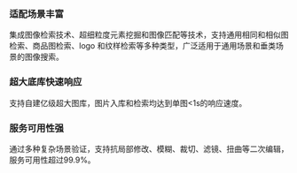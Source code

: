 ### 适配场景丰富

集成图像检索技术、超细粒度元素挖掘和图像匹配等技术，支持通用相同和相似图检索、商品图检索、logo 和纹样检索等多种类型，广泛适用于通用场景和垂类场景的图像搜索。

### 超大底库快速响应

支持自建亿级超大图库，图片入库和检索均达到单图<1s的响应速度。

### 服务可用性强

通过多种复杂场景验证，支持抗局部修改、模糊、裁切、滤镜、扭曲等二次编辑，服务可用性超过99.9%。

